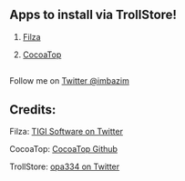 ## Apps to install via TrollStore!

1. [Filza](https://raw.githubusercontent.com/baziex/TrollStoreApps/main/TrollStoreApps/FilzaTS_BZ.ipa)

2. [CocoaTop](https://raw.githubusercontent.com/baziex/TrollStoreApps/main/TrollStoreApps/CocoaTopTS_BZ.ipa)
##
Follow me on [Twitter @imbazim](https://www.twitter.com/imbazim)

## Credits:

Filza: [TIGI Software on Twitter](https://twitter.com/tigisoftware)

CocoaTop: [CocoaTop Github](https://github.com/D0m0/CocoaTop)

TrollStore: [opa334 on Twitter](https://twitter.com/opa334dev)
